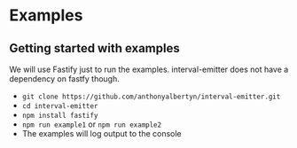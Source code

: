 # Examples

## Getting started with examples

We will use Fastify just to run the examples. interval-emitter does not have a dependency on fastfy though.

- `git clone https://github.com/anthonyalbertyn/interval-emitter.git`
- `cd interval-emitter`
- `npm install fastify`
- `npm run example1` or `npm run example2`
- The examples will log output to the console
 